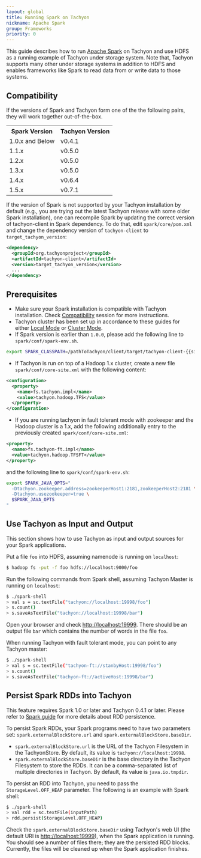 ```yaml
---
layout: global
title: Running Spark on Tachyon
nickname: Apache Spark
group: Frameworks
priority: 0
---
```


This guide describes how to run [Apache Spark](http://spark-project.org/) on Tachyon and use HDFS as
a running example of Tachyon under storage system. Note that, Tachyon supports many other under
storage systems in addition to HDFS and enables frameworks like Spark to read data from or write
data to those systems.

## Compatibility

If the versions of Spark and Tachyon form one of the the following pairs, they will work together
out-of-the-box.

<table class="table">
<tr><th>Spark Version</th><th>Tachyon Version</th></tr>
<tr>
  <td> 1.0.x and Below </td>
  <td> v0.4.1 </td>
</tr>
<tr>
  <td> 1.1.x </td>
  <td> v0.5.0 </td>
</tr>
<tr>
  <td> 1.2.x </td>
  <td> v0.5.0 </td>
</tr>
<tr>
  <td> 1.3.x </td>
  <td> v0.5.0 </td>
</tr>
<tr>
  <td> 1.4.x </td>
  <td> v0.6.4 </td>
</tr>
<tr>
  <td> 1.5.x </td>
  <td> v0.7.1 </td>
</tr>
</table>

If the version of Spark is not supported by your Tachyon installation by default (e.g., you are
trying out the latest Tachyon release with some older Spark installation), one can recompile Spark
by updating the correct version of tachyon-client in Spark dependency. To do that, edit
`spark/core/pom.xml` and change the dependency version of `tachyon-client` to 
`target_tachyon_version`:

```xml
<dependency>
  <groupId>org.tachyonproject</groupId>
  <artifactId>tachyon-client</artifactId>
  <version>target_tachyon_version</version>
  ...
</dependency>
```

## Prerequisites

* Make sure your Spark installation is compatible with Tachyon installation. Check
[Compatibility](#compatibility) session for more instructions.
* Tachyon cluster has been set up in accordance to these guides for either
[Local Mode](Running-Tachyon-Locally.html) or [Cluster Mode](Running-Tachyon-on-a-Cluster.html).
* If Spark version is earlier than `1.0.0`, please add the following line to
`spark/conf/spark-env.sh`.

```bash
export SPARK_CLASSPATH=/pathToTachyon/client/target/tachyon-client-{{site.TACHYON_RELEASED_VERSION}}-jar-with-dependencies.jar:$SPARK_CLASSPATH
```

* If Tachyon is run on top of a Hadoop 1.x cluster, create a new file `spark/conf/core-site.xml`
with the following content:

```xml
<configuration>
  <property>
    <name>fs.tachyon.impl</name>
    <value>tachyon.hadoop.TFS</value>
  </property>
</configuration>
```


* If you are running tachyon in fault tolerant mode with zookeeper and the Hadoop cluster is a 1.x, 
add the following additionally entry to the previously created `spark/conf/core-site.xml`:

```xml
<property>
  <name>fs.tachyon-ft.impl</name>
  <value>tachyon.hadoop.TFSFT</value>
</property>
```

and the following line to `spark/conf/spark-env.sh`:

```bash
export SPARK_JAVA_OPTS="
  -Dtachyon.zookeeper.address=zookeeperHost1:2181,zookeeperHost2:2181 \
  -Dtachyon.usezookeeper=true \
  $SPARK_JAVA_OPTS
"
```

## Use Tachyon as Input and Output

This section shows how to use Tachyon as input and output sources for your Spark applications.

Put a file `foo` into HDFS, assuming namenode is running on `localhost`:

```bash
$ hadoop fs -put -f foo hdfs://localhost:9000/foo
```

Run the following commands from Spark shell, assuming Tachyon Master is running on `localhost`:

```bash
$ ./spark-shell
> val s = sc.textFile("tachyon://localhost:19998/foo")
> s.count()
> s.saveAsTextFile("tachyon://localhost:19998/bar")
```

Open your browser and check [http://localhost:19999](http://localhost:19999). There should be an
output file `bar` which contains the number of words in the file `foo`.

When running Tachyon with fault tolerant mode, you can point to any Tachyon master:

```bash
$ ./spark-shell
> val s = sc.textFile("tachyon-ft://stanbyHost:19998/foo")
> s.count()
> s.saveAsTextFile("tachyon-ft://activeHost:19998/bar")
```

## Persist Spark RDDs into Tachyon

This feature requires Spark 1.0 or later and Tachyon 0.4.1 or later.  Please refer to
[Spark guide](http://spark.apache.org/docs/latest/programming-guide.html#rdd-persistence) for 
more details about RDD persistence.

To persist Spark RDDs, your Spark programs need to have two parameters set:
`spark.externalBlockStore.url` and `spark.externalBlockStore.baseDir`.

* `spark.externalBlockStore.url` is the URL of the Tachyon Filesystem in the TachyonStore. By
default, its value is `tachyon://localhost:19998`.
* `spark.externalBlockStore.baseDir` is the base directory in the Tachyon Filesystem to store the
RDDs. It can be a comma-separated list of multiple directories in Tachyon. By default, its value is
`java.io.tmpdir`.

To persist an RDD into Tachyon, you need to pass the `StorageLevel.OFF_HEAP` parameter. The
following is an example with Spark shell:

```bash
$ ./spark-shell
> val rdd = sc.textFile(inputPath)
> rdd.persist(StorageLevel.OFF_HEAP)
```

Check the `spark.externalBlockStore.baseDir` using Tachyon's web UI (the default URI is
[http://localhost:19999](http://localhost:19999)), when the Spark application is running. You should
see a number of files there; they are the persisted RDD blocks. Currently, the files will be cleaned 
up when the Spark application finishes.
